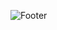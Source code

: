 
![Footer](https://user-images.githubusercontent.com/85404999/128538784-b25f1ec9-e752-4a59-ab8e-1c1d6227804f.png)
